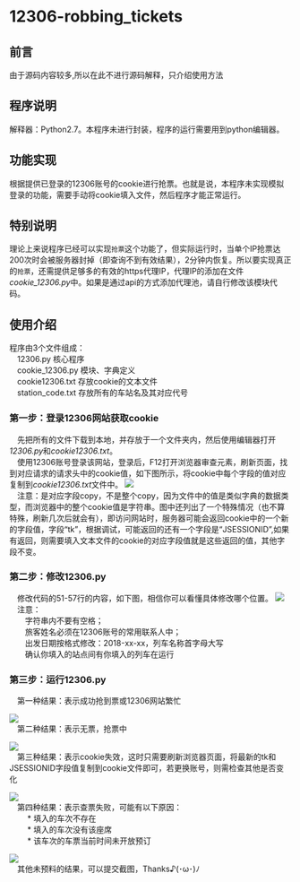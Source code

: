 # 12306-robbing_tickets

前言
----
由于源码内容较多,所以在此不进行源码解释，只介绍使用方法

程序说明 
-------
解释器：Python2.7。本程序未进行封装，程序的运行需要用到python编辑器。  

功能实现
-------
根据提供已登录的12306账号的cookie进行抢票。也就是说，本程序未实现模拟登录的功能，需要手动将cookie填入文件，然后程序才能正常运行。 

特别说明
-------
理论上来说程序已经可以实现`抢票`这个功能了，但实际运行时，当单个IP抢票达200次时会被服务器封掉（即查询不到有效结果），2分钟内恢复。所以要实现真正的`抢票`，还需提供足够多的有效的https代理IP，代理IP的添加在文件*cookie_12306.py*中。如果是通过api的方式添加代理池，请自行修改该模块代码。

使用介绍
-------
程序由3个文件组成：  
&emsp;12306.py 核心程序  
&emsp;cookie_12306.py  模块、字典定义  
&emsp;cookie12306.txt  存放cookie的文本文件  
&emsp;station_code.txt 存放所有的车站名及其对应代号

### 第一步：登录12306网站获取cookie  
&emsp;先把所有的文件下载到本地，并存放于一个文件夹内，然后使用编辑器打开*12306.py*和*cookie12306.txt*。  
&emsp;使用12306账号登录该网站，登录后，F12打开浏览器审查元素，刷新页面，找到对应请求的请求头中的cookie值，如下图所示，将cookie中每个字段的值对应复制到*cookie12306.txt*文件中。  ![](https://github.com/chaseSpace/Pictures/blob/master/robbing_tickets/cookie.png)  
&emsp;注意：是对应字段copy，不是整个copy，因为文件中的值是类似字典的数据类型，而浏览器中的整个cookie值是字符串。图中还列出了一个特殊情况（也不算特殊，刷新几次后就会有），即访问网站时，服务器可能会返回cookie中的一个新的字段值，字段“tk”，根据调试，可能返回的还有一个字段是“JSESSIONID”,如果有返回，则需要填入文本文件的cookie的对应字段值就是这些返回的值，其他字段不变。

### 第二步：修改12306.py
&emsp;修改代码的51-57行的内容，如下图，相信你可以看懂具体修改哪个位置。  ![](https://github.com/chaseSpace/Pictures/blob/master/robbing_tickets/input.png)  
&emsp;注意：  
&emsp;&emsp;字符串内不要有空格；  
&emsp;&emsp;旅客姓名必须在12306账号的常用联系人中；  
&emsp;&emsp;出发日期按格式修改：2018-xx-xx，列车名称首字母大写  
&emsp;&emsp;确认你填入的站点间有你填入的列车在运行

### 第三步：运行12306.py
&emsp;第一种结果：表示成功抢到票或12306网站繁忙

  ![](https://github.com/chaseSpace/Pictures/blob/master/robbing_tickets/ok.png)  
&emsp;第二种结果：表示无票，抢票中

  ![](https://github.com/chaseSpace/Pictures/blob/master/robbing_tickets/check_tickets.png)  
&emsp;第三种结果：表示cookie失效，这时只需要刷新浏览器页面，将最新的tk和JSESSIONID字段值复制到cookie文件即可，若更换账号，则需检查其他是否变化 

  ![](https://github.com/chaseSpace/Pictures/blob/master/robbing_tickets/not-loggined.png)  
&emsp;第四种结果：表示查票失败，可能有以下原因：  
&emsp;&emsp; * 填入的车次不存在  
&emsp;&emsp; * 填入的车次没有该座席  
&emsp;&emsp; * 该车次的车票当前时间未开放预订

  ![](https://github.com/chaseSpace/Pictures/blob/master/robbing_tickets/check_failed.png)  
&emsp;其他未预料的结果，可以提交截图，Thanks♪(･ω･)ﾉ

